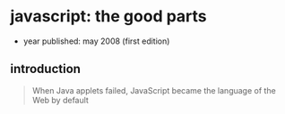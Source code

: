 # javascript: the good parts

- year published: may 2008 (first edition)

## introduction

> When Java applets failed, JavaScript became the language of the Web by default